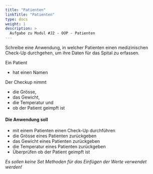 ```yaml
---
title: "Patienten"
linkTitle: "Patienten"
type: docs
weight: 1
description: >
  Aufgabe zu Modul #J2 - OOP - Patienten
---
```


Schreibe eine Anwendung, in welcher Patienten einen medizinischen Check-Up durchgehen,
um ihre Daten für das Spital zu erfassen.

Ein Patient
- hat einen Namen

Der Checkup nimmt
- die Grösse, 
- das Gewicht, 
- die Temperatur und 
- ob der Patient geimpft ist

#### Die Anwendung soll
- mit einem Patienten einen Check-Up durchführen
- die Grösse eines Patienten zurückgeben
- das Gewicht eines Patienten zurückgeben
- die Temperatur eines Patienten zurückgeben
- Überprüfen ob der Patient geimpft ist

*Es sollen keine Set Methoden für das Einfügen der Werte verwendet werden!*
